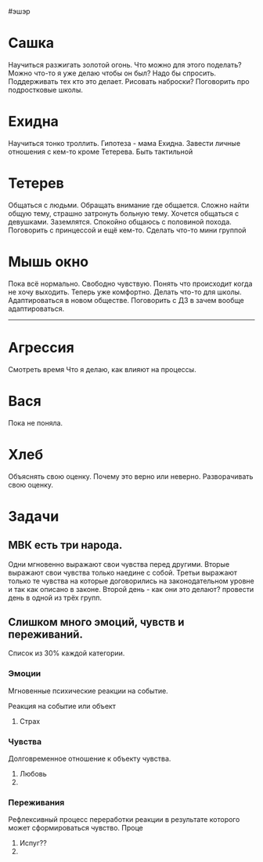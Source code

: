 #эшэр
# Сашка
Научиться разжигать золотой огонь. Что можно для этого поделать? Можно что-то я уже делаю чтобы он был? 
Надо бы спросить.
Поддерживать тех кто это делает.
Рисовать наброски? 
Поговорить про подростковые школы.

# Ехидна
Научиться тонко троллить.
Гипотеза - мама Ехидна.
Завести личные отношения с кем-то кроме Тетерева.
Быть тактильной 


# Тетерев
Общаться с людьми.
Обращать внимание где общается.
Сложно найти общую тему, страшно затронуть больную тему.
Хочется общаться с девушками.
Заземлятся.
Спокойно общаюсь с половиной похода.
Поговорить с принцессой и ещё кем-то.
Сделать что-то мини группой 

# Мышь окно
Пока всё нормально. 
Свободно чувствую.
Понять что происходит когда не хочу выходить. 
Теперь уже комфортно.
Делать что-то для школы.
Адаптироваться в новом обществе.
Поговорить с ДЗ в зачем вообще адаптироваться.


---




# Агрессия 
Смотреть время
Что я делаю, как влияют на процессы.



# Вася
Пока не поняла. 

# Хлеб
Объяснять свою оценку. Почему это верно или неверно. 
Разворачивать свою оценку.


# Задачи
## МВК есть три народа. 
Одни мгновенно выражают свои чувства перед другими.
Вторые выражают свои чувства только наедине с собой.
Третьи выражают только те чувства на которые договорились на законодательном уровне и так как описано в законе.
Второй день - как они это делают? провести день в одной из трёх групп.


## Слишком много эмоций, чувств и переживаний.
Список из 30% каждой категории.

### Эмоции 
Мгновенные психические реакции на событие.

Реакция на событие или объект 
1. Страх
### Чувства
Долговременное отношение к объекту чувства.
1. Любовь
2. 


### Переживания
Рефлексивный процесс переработки реакции в результате которого может сформироваться чувство.
Проце
1. Испуг??
2. 
